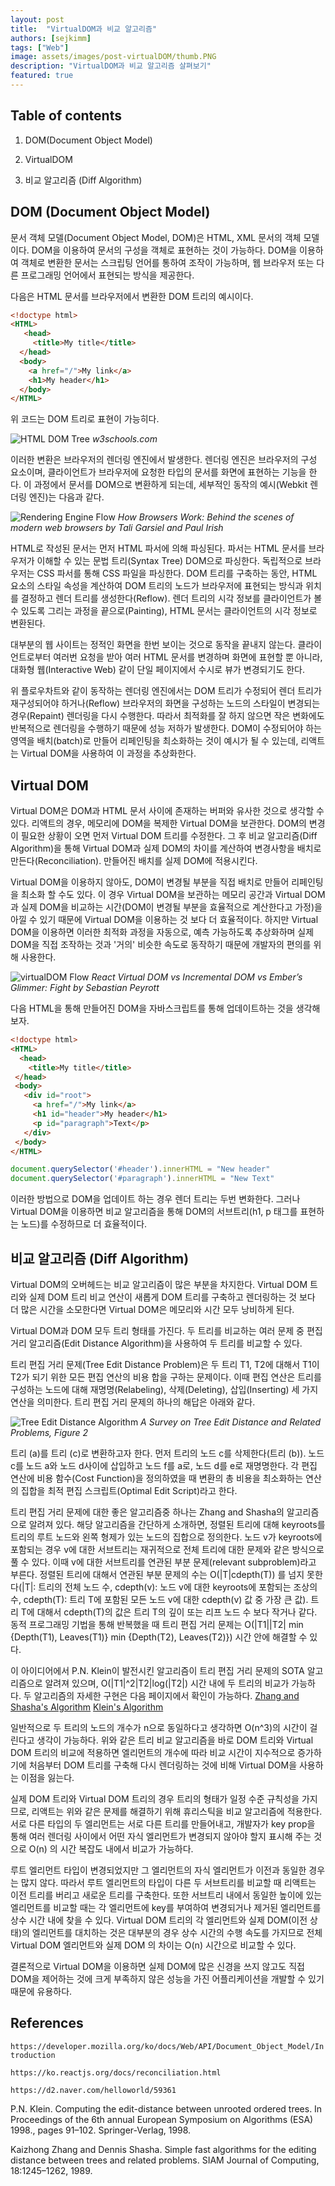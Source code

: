 ```yaml
---
layout: post
title:  "VirtualDOM과 비교 알고리즘"
authors: [sejkimm]
tags: ["Web"]
image: assets/images/post-virtualDOM/thumb.PNG
description: "VirtualDOM과 비교 알고리즘 살펴보기"
featured: true
---
```


## Table of contents

1. DOM(Document Object Model)

2. VirtualDOM

3. 비교 알고리즘 (Diff Algorithm)

## DOM (Document Object Model)

 문서 객체 모델(Document Object Model, DOM)은 HTML, XML 문서의 객체 모델이다. DOM을 이용하여 문서의 구성을 객체로 표현하는 것이 가능하다. DOM을 이용하여 객체로 변환한 문서는 스크립팅 언어를 통하여 조작이 가능하며, 웹 브라우저 또는 다른 프로그래밍 언어에서 표현되는 방식을 제공한다.

다음은 HTML 문서를 브라우저에서 변환한 DOM 트리의 예시이다.

 ```HTML
 <!doctype html> 
 <HTML>
    <head>
      <title>My title</title>
   </head>
   <body>
     <a href="/">My link</a>
     <h1>My header</h1>
   </body>
 </HTML>
 ```

위 코드는 DOM 트리로 표현이 가능히다.

![HTML DOM Tree](../assets/images/post-virtualDOM/HTMLDOMTree.gif)
*w3schools.com*

이러한 변환은 브라우저의 렌더링 엔진에서 발생한다. 렌더링 엔진은 브라우저의 구성 요소이며, 클라이언트가 브라우저에 요청한 타입의 문서를 화면에 표현하는 기능을 한다. 이 과정에서 문서를 DOM으로 변환하게 되는데, 세부적인 동작의 예시(Webkit 렌더링 엔진)는 다음과 같다.

![Rendering Engine Flow](../assets/images/post-virtualDOM/RenderingEngineFlow.png)
*How Browsers Work: Behind the scenes of modern web browsers by Tali Garsiel and Paul Irish*

HTML로 작성된 문서는 먼저 HTML 파서에 의해 파싱된다. 파서는 HTML 문서를 브라우저가 이해할 수 있는 문법 트리(Syntax Tree) DOM으로 파싱한다. 독립적으로 브라우저는 CSS 파서를 통해 CSS 파일을 파싱한다. DOM 트리를 구축하는 동안, HTML 요소의 스타일 속성을 계산하여 DOM 트리의 노드가 브라우저에 표현되는 방식과 위치를 결정하고 렌더 트리를 생성한다(Reflow). 렌더 트리의 시각 정보를 클라이언트가 볼 수 있도록 그리는 과정을 끝으로(Painting), HTML 문서는 클라이언트의 시각 정보로 변환된다.

대부분의 웹 사이트는 정적인 화면을 한번 보이는 것으로 동작을 끝내지 않는다. 클라이언트로부터 여러번 요청을 받아 여러 HTML 문서를 변경하며 화면에 표현할 뿐 아니라, 대화형 웹(Interactive Web) 같이 단일 페이지에서 수시로 뷰가 변경되기도 한다.

위 플로우차트와 같이 동작하는 렌더링 엔진에서는 DOM 트리가 수정되어 렌더 트리가 재구성되어야 하거나(Reflow) 브라우저의 화면을 구성하는 노드의 스타일이 변경되는 경우(Repaint) 렌더링을 다시 수행한다. 따라서 최적화를 잘 하지 않으면 작은 변화에도 반복적으로 렌더링을 수행하기 때문에 성능 저하가 발생한다. DOM이 수정되어야 하는 영역을 배치(batch)로 만들어 리페인팅을 최소화하는 것이 예시가 될 수 있는데, 리액트는 Virtual DOM을 사용하여 이 과정을 추상화한다.

## Virtual DOM

Virtual DOM은 DOM과 HTML 문서 사이에 존재하는 버퍼와 유사한 것으로 생각할 수 있다. 리액트의 경우, 메모리에 DOM을 복제한 Virtual DOM을 보관한다. DOM의 변경이 필요한 상황이 오면 먼저 Virtual DOM 트리를 수정한다. 그 후 비교 알고리즘(Diff Algorithm)을 통해 Virtual DOM과 실제 DOM의 차이를 계산하여 변경사항을 배치로 만든다(Reconciliation). 만들어진 배치를 실제 DOM에 적용시킨다.

Virtual DOM을 이용하지 않아도, DOM이 변경될 부분을 직접 배치로 만들어 리페인팅을 최소화 할 수도 있다. 이 경우 Virtual DOM을 보관하는 메모리 공간과 Virtual DOM과 실제 DOM을 비교하는 시간(DOM이 변경될 부분을 효율적으로 계산한다고 가정)을 아낄 수 있기 때문에 Virtual DOM을 이용하는 것 보다 더 효율적이다. 하지만 Virtual DOM을 이용하면 이러한 최적화 과정을 자동으로, 예측 가능하도록 추상화하며 실제 DOM을 직접 조작하는 것과 '거의' 비슷한 속도로 동작하기 때문에 개발자의 편의를 위해 사용한다.

![virtualDOM Flow](../assets/images/post-virtualDOM/virtualDOM.png)
*React Virtual DOM vs Incremental DOM vs Ember’s Glimmer: Fight by Sebastian Peyrott*

다음 HTML을 통해 만들어진 DOM을 자바스크립트를 통해 업데이트하는 것을 생각해보자.

 ```HTML
<!doctype html> 
<HTML>
   <head>
     <title>My title</title>
  </head>
  <body>
    <div id="root">
      <a href="/">My link</a>
      <h1 id="header">My header</h1>
      <p id="paragraph">Text</p>
    </div>
  </body>
</HTML>
 ```

```javascript
document.querySelector('#header').innerHTML = "New header"
document.querySelector('#paragraph').innerHTML = "New Text"
```

이러한 방법으로 DOM을 업데이트 하는 경우 렌더 트리는 두번 변화한다. 그러나 Virtual DOM을 이용하면 비교 알고리즘을 통해 DOM의 서브트리(h1, p 태그를 표현하는 노드)를 수정하므로 더 효율적이다.

## 비교 알고리즘 (Diff Algorithm)

Virtual DOM의 오버헤드는 비교 알고리즘이 많은 부분을 차지한다. Virtual DOM 트리와 실제 DOM 트리 비교 연산이 새롭게 DOM 트리를 구축하고 렌더링하는 것 보다 더 많은 시간을 소모한다면 Virtual DOM은 메모리와 시간 모두 낭비하게 된다.

Virtual DOM과 DOM 모두 트리 형태를 가진다. 두 트리를 비교하는 여러 문제 중 편집 거리 알고리즘(Edit Distance Algorithm)을 사용하여 두 트리를 비교할 수 있다.

트리 편집 거리 문제(Tree Edit Distance Problem)은 두 트리 T1, T2에 대해서 T1이 T2가 되기 위한 모든 편집 연산의 비용 합을 구하는 문제이다. 이때 편집 연산은 트리를 구성하는 노드에 대해 재명명(Relabeling), 삭제(Deleting), 삽입(Inserting) 세 가지 연산을 의미한다. 트리 편집 거리 문제의 하나의 해답은 아래와 같다.

![Tree Edit Distance Algorithm](../assets/images/post-virtualDOM/TreeEditDistance.png)
*A Survey on Tree Edit Distance and Related Problems, Figure 2*

트리 (a)를 트리 (c)로 변환하고자 한다. 먼저 트리의 노드 c를 삭제한다(트리 (b)). 노드 c를 노드 a와 노드 d사이에 삽입하고 노드 f를 a로, 노드 d를 e로 재명명한다. 각 편집 연산에 비용 함수(Cost Function)을 정의하였을 때 변환의 총 비용을 최소화하는 연산의 집합을 최적 편집 스크립트(Optimal Edit Script)라고 한다.

트리 편집 거리 문제에 대한 좋은 알고리즘중 하나는 Zhang and Shasha의 알고리즘으로 알려져 있다. 해당 알고리즘을 간단하게 소개하면, 정렬된 트리에 대해 keyroots를 트리의 루트 노드와 왼쪽 형제가 있는 노드의 집합으로 정의한다. 노드 v가 keyroots에 포함되는 경우 v에 대한 서브트리는 재귀적으로 전체 트리에 대한 문제와 같은 방식으로 풀 수 있다. 이때 v에 대한 서브트리를 연관된 부분 문제(relevant subproblem)라고 부른다. 정렬된 트리에 대해서 연관된 부분 문제의 수는 O(|T|cdepth(T)) 를 넘지 못한다(|T|: 트리의 전체 노드 수, cdepth(v): 노드 v에 대한 keyroots에 포함되는 조상의 수, cdepth(T): 트리 T에 포함된 모든 노드 v에 대한 cdepth(v) 값 중 가장 큰 값). 트리 T에 대해서 cdepth(T)의 값은 트리 T의 깊이 또는 리프 노드 수 보다 작거나 같다. 동적 프로그래밍 기법을 통해 반복했을 때 트리 편집 거리 문제는 O(|T1||T2| min {Depth(T1), Leaves(T1)} min {Depth(T2), Leaves(T2)}) 시간 안에 해결할 수 있다.

이 아이디어에서 P.N. Klein이 발전시킨 알고리즘이 트리 편집 거리 문제의 SOTA 알고리즘으로 알려져 있으며, O(|T1|^2|T2|log(|T2|) 시간 내에 두 트리의 비교가 가능하다. 두 알고리즘의 자세한 구현은 다음 페이지에서 확인이 가능하다. [Zhang and Shasha's Algorithm](http://www.grantjenks.com/wiki/_media/ideas/simple_fast_algorithms_for_the_editing_distance_between_tree_and_related_problems.pdf) [Klein's Algorithm](http://citeseerx.ist.psu.edu/viewdoc/download;jsessionid=65513FA97EB55AACB6637F9002748C1C?doi=10.1.1.186.5624&rep=rep1&type=pdf)

일반적으로 두 트리의 노드의 개수가 n으로 동일하다고 생각하면 O(n^3)의 시간이 걸린다고 생각이 가능하다. 위와 같은 트리 비교 알고리즘을 바로 DOM 트리와 Virtual DOM 트리의 비교에 적용하면 엘리먼트의 개수에 따라 비교 시간이 지수적으로 증가하기에 처음부터 DOM 트리를 구축해 다시 렌더링하는 것에 비해 Virtual DOM을 사용하는 이점을 잃는다.

실제 DOM 트리와 Virtual DOM 트리의 경우 트리의 형태가 일정 수준 규칙성을 가지므로, 리액트는 위와 같은 문제를 해결하기 위해 휴리스틱을 비교 알고리즘에 적용한다. 서로 다른 타입의 두 엘리먼트는 서로 다른 트리를 만들어내고, 개발자가 key prop을 통해 여러 렌더링 사이에서 어떤 자식 엘리먼트가 변경되지 않아야 할지 표시해 주는 것으로 O(n) 의 시간 복잡도 내에서 비교가 가능하다.

루트 엘리먼트 타입이 변경되었지만 그 엘리먼트의 자식 엘리먼트가 이전과 동일한 경우는 많지 않다. 따라서 루트 엘리먼트의 타입이 다른 두 서브트리를 비교할 때 리액트는 이전 트리를 버리고 새로운 트리를 구축한다. 또한 서브트리 내에서 동일한 높이에 있는 엘리먼트를 비교할 때는 각 엘리먼트에 key를 부여하여 변경되거나 제거된 엘리먼트를 상수 시간 내에 찾을 수 있다. Virtual DOM 트리의 각 엘리먼트와 실제 DOM(이전 상태)의 엘리먼트를 대치하는 것은 대부분의 경우 상수 시간의 수행 속도를 가지므로 전체 Virtual DOM 엘리먼트와 실제 DOM 의 차이는 O(n) 시간으로 비교할 수 있다.

결론적으로 Virtual DOM을 이용하면 실제 DOM에 많은 신경을 쓰지 않고도 직접 DOM을 제어하는 것에 크게 부족하지 않은 성능을 가진 어플리케이션을 개발할 수 있기 때문에 유용하다.

## References

`https://developer.mozilla.org/ko/docs/Web/API/Document_Object_Model/Introduction`

`https://ko.reactjs.org/docs/reconciliation.html`

`https://d2.naver.com/helloworld/59361`

P.N. Klein. Computing the edit-distance between unrooted ordered trees. In Proceedings of the 6th annual European Symposium on Algorithms (ESA) 1998., pages 91–102. Springer-Verlag, 1998.

Kaizhong Zhang and Dennis Shasha. Simple fast algorithms for the editing distance between trees and related problems. SIAM Journal of Computing, 18:1245–1262, 1989.

